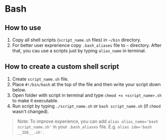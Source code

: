 # Bash

## How to use

1. Copy all shell scripts (`script_name.sh` files) in `~/bin` directory.
1. For better user exprerience copy `.bash_aliases` file to `~` directory. After that, you cau use a scripts just by typing `alias_name` in terminal.

## How to create a custom shell script

1. Create `script_name.sh` file.
1. Place `#!/bin/bash` at the top of the file and then write your script down below.
1. Open folder with script in terminal and type `chmod +x <script_name>.sh` to make it executable.
1. Run script by typing `./script_name.sh` or `bash script_name.sh` (if `chmod` wasn't changed).

> Note: To improve experience, you can add `alias alias_name='bash script_name.sh'` in your `.bash_aliases` file. E.g. `alias ide='bash __IDE__.sh'`.
